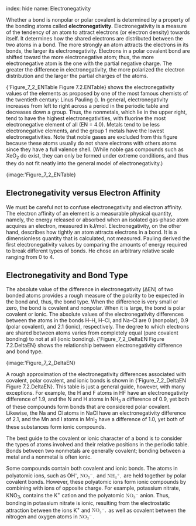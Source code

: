 index: hide
name: Electronegativity

Whether a bond is nonpolar or polar covalent is determined by a property of the bonding atoms called  **electronegativity**. Electronegativity is a measure of the tendency of an atom to attract electrons (or electron density) towards itself. It determines how the shared electrons are distributed between the two atoms in a bond. The more strongly an atom attracts the electrons in its bonds, the larger its electronegativity. Electrons in a polar covalent bond are shifted toward the more electronegative atom; thus, the more electronegative atom is the one with the partial negative charge. The greater the difference in electronegativity, the more polarized the electron distribution and the larger the partial charges of the atoms.

{'Figure_7_2_ENTable Figure 7.2.ENTable} shows the electronegativity values of the elements as proposed by one of the most famous chemists of the twentieth century: Linus Pauling (). In general, electronegativity increases from left to right across a period in the periodic table and decreases down a group. Thus, the nonmetals, which lie in the upper right, tend to have the highest electronegativities, with fluorine the most electronegative element of all (EN = 4.0). Metals tend to be less electronegative elements, and the group 1 metals have the lowest electronegativities. Note that noble gases are excluded from this figure because these atoms usually do not share electrons with others atoms since they have a full valence shell. (While noble gas compounds such as XeO<sub>2</sub> do exist, they can only be formed under extreme conditions, and thus they do not fit neatly into the general model of electronegativity.)


{image:'Figure_7_2_ENTable}
        

## Electronegativity versus Electron Affinity

We must be careful not to confuse electronegativity and electron affinity. The electron affinity of an element is a measurable physical quantity, namely, the energy released or absorbed when an isolated gas-phase atom acquires an electron, measured in kJ/mol. Electronegativity, on the other hand, describes how tightly an atom attracts electrons in a bond. It is a dimensionless quantity that is calculated, not measured. Pauling derived the first electronegativity values by comparing the amounts of energy required to break different types of bonds. He chose an arbitrary relative scale ranging from 0 to 4.

## Electronegativity and Bond Type

The absolute value of the difference in electronegativity (ΔEN) of two bonded atoms provides a rough measure of the polarity to be expected in the bond and, thus, the bond type. When the difference is very small or zero, the bond is covalent and nonpolar. When it is large, the bond is polar covalent or ionic. The absolute values of the electronegativity differences between the atoms in the bonds H–H, H–Cl, and Na–Cl are 0 (nonpolar), 0.9 (polar covalent), and 2.1 (ionic), respectively. The degree to which electrons are shared between atoms varies from completely equal (pure covalent bonding) to not at all (ionic bonding). {'Figure_7_2_DeltaEN Figure 7.2.DeltaEN} shows the relationship between electronegativity difference and bond type.


{image:'Figure_7_2_DeltaEN}
        

A rough approximation of the electronegativity differences associated with covalent, polar covalent, and ionic bonds is shown in {'Figure_7_2_DeltaEN Figure 7.2.DeltaEN}. This table is just a general guide, however, with many exceptions. For example, the H and F atoms in HF have an electronegativity difference of 1.9, and the N and H atoms in NH<sub>3</sub> a difference of 0.9, yet both of these compounds form bonds that are considered polar covalent. Likewise, the Na and Cl atoms in NaCl have an electronegativity difference of 2.1, and the Mn and I atoms in MnI<sub>2</sub> have a difference of 1.0, yet both of these substances form ionic compounds.

The best guide to the covalent or ionic character of a bond is to consider the types of atoms involved and their relative positions in the periodic table. Bonds between two nonmetals are generally covalent; bonding between a metal and a nonmetal is often ionic.

Some compounds contain both covalent and ionic bonds. The atoms in polyatomic ions, such as OH<sup>–</sup>, <math xmlns:q="http://cnx.rice.edu/qml/1.0" xmlns:m="http://www.w3.org/1998/Math/MathML" xmlns:bib="http://bibtexml.sf.net/" xmlns:md="http://cnx.rice.edu/mdml" xmlns="http://cnx.rice.edu/cnxml"><mrow><msub><mtext>NO</mtext><mn>3</mn></msub><msup><mrow/><mtext>−</mtext></msup><mo>,</mo></mrow></math> and <math xmlns:q="http://cnx.rice.edu/qml/1.0" xmlns:m="http://www.w3.org/1998/Math/MathML" xmlns:bib="http://bibtexml.sf.net/" xmlns:md="http://cnx.rice.edu/mdml" xmlns="http://cnx.rice.edu/cnxml"><mrow><msub><mtext>NH</mtext><mn>4</mn></msub><msup><mrow/><mtext>+</mtext></msup><mo>,</mo></mrow></math> are held together by polar covalent bonds. However, these polyatomic ions form ionic compounds by combining with ions of opposite charge. For example, potassium nitrate, KNO<sub>3</sub>, contains the K<sup>+</sup> cation and the polyatomic <math xmlns:q="http://cnx.rice.edu/qml/1.0" xmlns:m="http://www.w3.org/1998/Math/MathML" xmlns:bib="http://bibtexml.sf.net/" xmlns:md="http://cnx.rice.edu/mdml" xmlns="http://cnx.rice.edu/cnxml"><mrow><msub><mtext>NO</mtext><mn>3</mn></msub><msup><mrow/><mtext>−</mtext></msup></mrow></math> anion. Thus, bonding in potassium nitrate is ionic, resulting from the electrostatic attraction between the ions K<sup>+</sup> and <math xmlns:q="http://cnx.rice.edu/qml/1.0" xmlns:m="http://www.w3.org/1998/Math/MathML" xmlns:bib="http://bibtexml.sf.net/" xmlns:md="http://cnx.rice.edu/mdml" xmlns="http://cnx.rice.edu/cnxml"><mrow><msub><mtext>NO</mtext><mn>3</mn></msub><msup><mrow/><mtext>−</mtext></msup><mo>,</mo></mrow></math> as well as covalent between the nitrogen and oxygen atoms in <math xmlns:q="http://cnx.rice.edu/qml/1.0" xmlns:m="http://www.w3.org/1998/Math/MathML" xmlns:bib="http://bibtexml.sf.net/" xmlns:md="http://cnx.rice.edu/mdml" xmlns="http://cnx.rice.edu/cnxml"><mrow><msub><mtext>NO</mtext><mn>3</mn></msub><msup><mrow/><mtext>−</mtext></msup><mo>.</mo></mrow></math>
